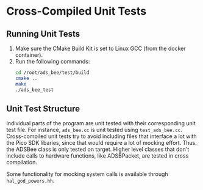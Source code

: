 # Cross-Compiled Unit Tests

## Running Unit Tests
1. Make sure the CMake Build Kit is set to Linux GCC (from the docker container).
2. Run the following commands:
    ```bash
    cd /root/ads_bee/test/build
    cmake ..
    make
    ./ads_bee_test
    ```

## Unit Test Structure
Individual parts of the program are unit tested with their corresponding unit test file. For instance, `ads_bee.cc` is unit tested using `test_ads_bee.cc`. Cross-compiled unit tests try to avoid including files that interface a lot with the Pico SDK libaries, since that would require a lot of mocking effort. Thus. the ADSBee class is only tested on target. Higher level classes that don't include calls to hardware functions, like ADSBPacket, are tested in cross compilation.

Some functionality for mocking system calls is available through `hal_god_powers.hh`.